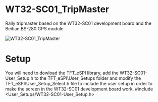 # WT32-SC01_TripMaster
Rally tripmaster based on the WT32-SC01 development board and the Beitian BS-280 GPS module

![WT32-SC01_TripMaster](https://i.imgur.com/ztwyEtg.jpg)

# Setup
You will need to dowload the TFT_eSPI library, add the WT32-SC01-User_Setup.h to the TFT_eSPI\User_Setups folder and modify the TFT_eSPI\User_Setup_Select.h file to include the user setup in order to make the screen in the WT32-SC01 development board work.
#include <User_Setups/WT32-SC01-User_Setup.h>
